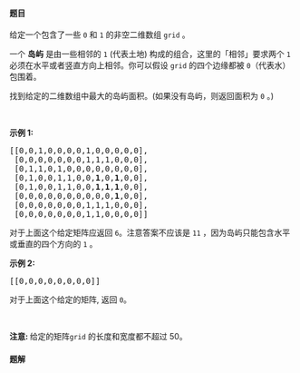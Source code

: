 #### 题目
<p>给定一个包含了一些 <code>0</code> 和 <code>1</code> 的非空二维数组&nbsp;<code>grid</code> 。</p>

<p>一个&nbsp;<strong>岛屿</strong>&nbsp;是由一些相邻的&nbsp;<code>1</code>&nbsp;(代表土地) 构成的组合，这里的「相邻」要求两个 <code>1</code> 必须在水平或者竖直方向上相邻。你可以假设&nbsp;<code>grid</code> 的四个边缘都被 <code>0</code>（代表水）包围着。</p>

<p>找到给定的二维数组中最大的岛屿面积。(如果没有岛屿，则返回面积为 <code>0</code> 。)</p>

<p>&nbsp;</p>

<p><strong>示例 1:</strong></p>

<pre>[[0,0,1,0,0,0,0,1,0,0,0,0,0],
 [0,0,0,0,0,0,0,1,1,1,0,0,0],
 [0,1,1,0,1,0,0,0,0,0,0,0,0],
 [0,1,0,0,1,1,0,0,<strong>1</strong>,0,<strong>1</strong>,0,0],
 [0,1,0,0,1,1,0,0,<strong>1</strong>,<strong>1</strong>,<strong>1</strong>,0,0],
 [0,0,0,0,0,0,0,0,0,0,<strong>1</strong>,0,0],
 [0,0,0,0,0,0,0,1,1,1,0,0,0],
 [0,0,0,0,0,0,0,1,1,0,0,0,0]]
</pre>

<p>对于上面这个给定矩阵应返回&nbsp;<code>6</code>。注意答案不应该是 <code>11</code> ，因为岛屿只能包含水平或垂直的四个方向的 <code>1</code> 。</p>

<p><strong>示例 2:</strong></p>

<pre>[[0,0,0,0,0,0,0,0]]</pre>

<p>对于上面这个给定的矩阵, 返回&nbsp;<code>0</code>。</p>

<p>&nbsp;</p>

<p><strong>注意:&nbsp;</strong>给定的矩阵<code>grid</code>&nbsp;的长度和宽度都不超过 50。</p>


 #### 题解